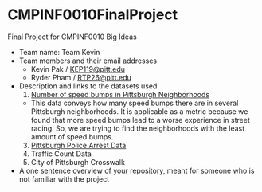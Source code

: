# CMPINF0010FinalProject
Final Project for CMPINF0010 Big Ideas


- Team name: Team Kevin
- Team members and their email addresses
  - Kevin Pak / KEP119@pitt.edu
  - Ryder Pham / RTP26@pitt.edu
- Description and links to the datasets used
  1. [Number of speed bumps in Pittsburgh Neighborhoods](https://data.wprdc.org/dataset/city-of-pittsburgh-speed-humps)
    - This data conveys how many speed bumps there are in several Pittsburgh neighborhoods. It is applicable as a metric because we found that more speed bumps lead to a worse experience in street racing. So, we are trying to find the neighborhoods with the least amount of speed bumps.
  3. [Pittsburgh Police Arrest Data](https://data.wprdc.org/dataset/d809c36f-28fe-40e6-a33e-796f15c66a69/resource/e554650d-f48f-49b2-88f3-e19878a1c245/download/arrest-data-dictionary.xlsx)
  4. Traffic Count Data
  5. City of Pittsburgh Crosswalk
- A one sentence overview of your repository, meant for someone who is not familiar with the project 

